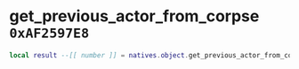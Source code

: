 # get_previous_actor_from_corpse `0xAF2597E8`

```lua
local result --[[ number ]] = natives.object.get_previous_actor_from_corpse(_unk0 --[[ number ]])
```
